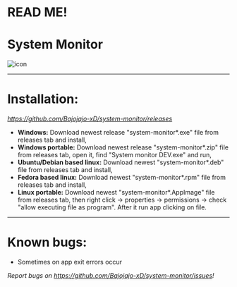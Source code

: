 # READ ME!
# System Monitor
![icon](https://user-images.githubusercontent.com/81306360/116520234-bcdb0180-a8d2-11eb-80d1-f171fc34bd8c.png)

--------------------------
# Installation:
*https://github.com/Bajojajo-xD/system-monitor/releases*
- **Windows:** Download newest release "system-monitor*.exe" file from releases tab and install,
- **Windows portable:** Download newest release "system-monitor*.zip" file from releases tab, open it, find "System monitor DEV.exe" and run,
- **Ubuntu/Debian based linux:** Download newest "system-monitor*.deb" file from releases tab and install,
- **Fedora based linux:** Download newest "system-monitor*.rpm" file from releases tab and install,
- **Linux portable:** Download newest "system-monitor*.AppImage" file from releases tab, then right click -> properties -> permissions -> check "allow executing file as program". After it run app clicking on file.

---------------------------
# Known bugs:

- Sometimes on app exit errors occur

*Report bugs on https://github.com/Bajojajo-xD/system-monitor/issues!*
